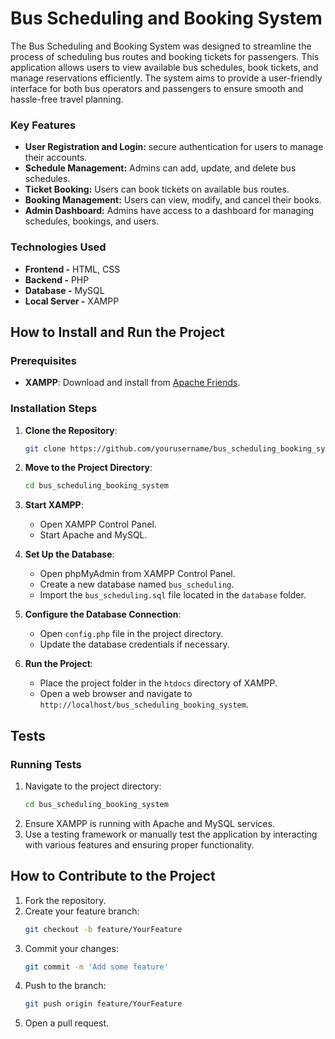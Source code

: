 # Bus Scheduling and Booking System

The Bus Scheduling and Booking System was designed to streamline the process of scheduling bus routes and booking tickets for passengers. This application allows users to view available bus schedules, book tickets, and manage reservations efficiently. The system aims to provide a user-friendly interface for both bus operators and passengers to ensure smooth and hassle-free travel planning.

### Key Features
- **User Registration and Login:** secure authentication for users to manage their accounts.
- **Schedule Management:** Admins can add, update, and delete bus schedules.
- **Ticket Booking:** Users can book tickets on available bus routes.
- **Booking Management:** Users can view, modify, and cancel their books.
- **Admin Dashboard:** Admins have access to a dashboard for managing schedules, bookings, and users.

### Technologies Used
- **Frontend -** HTML, CSS
- **Backend -** PHP
- **Database -** MySQL
- **Local Server -** XAMPP

## How to Install and Run the Project

### Prerequisites
- **XAMPP**: Download and install from [Apache Friends](https://www.apachefriends.org/index.html).

### Installation Steps
1. **Clone the Repository**:
    ```sh
    git clone https://github.com/yourusername/bus_scheduling_booking_system.git
    ```
2. **Move to the Project Directory**:
    ```sh
    cd bus_scheduling_booking_system
    ```
3. **Start XAMPP**:
    - Open XAMPP Control Panel.
    - Start Apache and MySQL.

4. **Set Up the Database**:
    - Open phpMyAdmin from XAMPP Control Panel.
    - Create a new database named `bus_scheduling`.
    - Import the `bus_scheduling.sql` file located in the `database` folder.

5. **Configure the Database Connection**:
    - Open `config.php` file in the project directory.
    - Update the database credentials if necessary.

6. **Run the Project**:
    - Place the project folder in the `htdocs` directory of XAMPP.
    - Open a web browser and navigate to `http://localhost/bus_scheduling_booking_system`.

## Tests

### Running Tests
1. Navigate to the project directory:
    ```sh
    cd bus_scheduling_booking_system
    ```
2. Ensure XAMPP is running with Apache and MySQL services.
3. Use a testing framework or manually test the application by interacting with various features and ensuring proper functionality.

## How to Contribute to the Project

1. Fork the repository.
2. Create your feature branch:
    ```sh
    git checkout -b feature/YourFeature
    ```
3. Commit your changes:
    ```sh
    git commit -m 'Add some feature'
    ```
4. Push to the branch:
    ```sh
    git push origin feature/YourFeature
    ```
5. Open a pull request.
